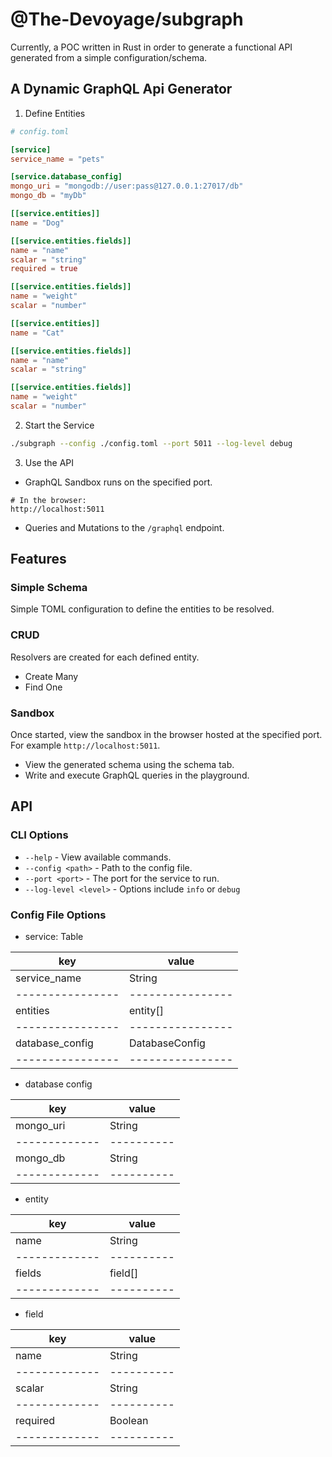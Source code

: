 # @The-Devoyage/subgraph

Currently, a POC written in Rust in order to generate a functional API generated from a simple configuration/schema.

## A Dynamic GraphQL Api Generator

1. Define Entities

```toml
# config.toml

[service]
service_name = "pets"

[service.database_config]
mongo_uri = "mongodb://user:pass@127.0.0.1:27017/db"
mongo_db = "myDb"

[[service.entities]]
name = "Dog"

[[service.entities.fields]]
name = "name"
scalar = "string"
required = true

[[service.entities.fields]]
name = "weight"
scalar = "number"

[[service.entities]]
name = "Cat"

[[service.entities.fields]]
name = "name"
scalar = "string"

[[service.entities.fields]]
name = "weight"
scalar = "number"
```

2. Start the Service

```bash
./subgraph --config ./config.toml --port 5011 --log-level debug
```

3. Use the API

- GraphQL Sandbox runs on the specified port.

```
# In the browser:
http://localhost:5011
```

- Queries and Mutations to the `/graphql` endpoint.

## Features

### Simple Schema

Simple TOML configuration to define the entities to be resolved. 

### CRUD

Resolvers are created for each defined entity.

- Create Many
- Find One

### Sandbox

Once started, view the sandbox in the browser hosted at the specified port. For example `http://localhost:5011`.

- View the generated schema using the schema tab.
- Write and execute GraphQL queries in the playground.

## API

### CLI Options

- `--help` - View available commands.
- `--config <path>` - Path to the config file. 
- `--port <port>` -  The port for the service to run.
- `--log-level <level>` - Options include `info` or `debug`

### Config File Options

- service: Table

|key             | value          |
|----------------|----------------|
|service_name    | String         |
|----------------|----------------|
|entities        | entity[]       |
|----------------|----------------|
|database_config | DatabaseConfig |
|----------------|----------------|

- database config

|key          | value    |
|-------------|----------|
|mongo_uri    | String   |
|-------------|----------|
|mongo_db     | String   |
|-------------|----------|



- entity

|key          | value    |
|-------------|----------|
|name         | String   |
|-------------|----------|
|fields       | field[]  |
|-------------|----------|


- field

|key          | value    |
|-------------|----------|
|name         | String   |
|-------------|----------|
|scalar       | String   |
|-------------|----------|
|required     | Boolean  |
|-------------|----------|

